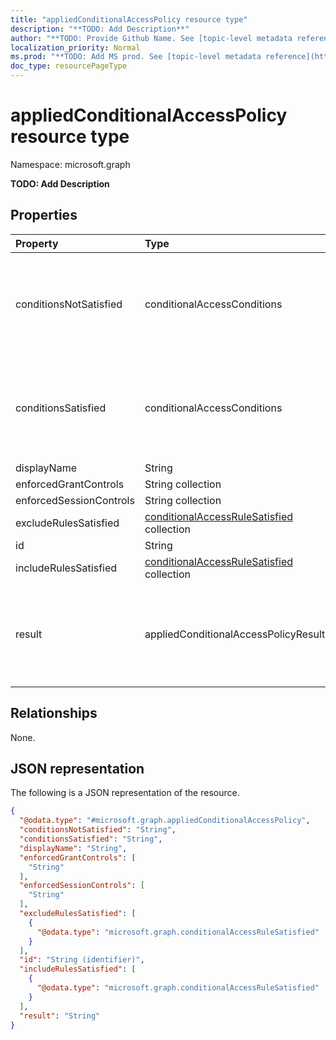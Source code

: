 ```yaml
---
title: "appliedConditionalAccessPolicy resource type"
description: "**TODO: Add Description**"
author: "**TODO: Provide Github Name. See [topic-level metadata reference](https://msgo.azurewebsites.net/add/document/guidelines/metadata.html#topic-level-metadata)**"
localization_priority: Normal
ms.prod: "**TODO: Add MS prod. See [topic-level metadata reference](https://msgo.azurewebsites.net/add/document/guidelines/metadata.html#topic-level-metadata)**"
doc_type: resourcePageType
---
```


# appliedConditionalAccessPolicy resource type

Namespace: microsoft.graph



**TODO: Add Description**

## Properties
|Property|Type|Description|
|:---|:---|:---|
|conditionsNotSatisfied|conditionalAccessConditions|**TODO: Add Description**. Possible values are: `none`, `application`, `users`, `devicePlatform`, `location`, `clientType`, `signInRisk`, `userRisk`, `time`, `deviceState`, `client`, `ipAddressSeenByAzureAD`, `ipAddressSeenByResourceProvider`, `unknownFutureValue`.|
|conditionsSatisfied|conditionalAccessConditions|**TODO: Add Description**. Possible values are: `none`, `application`, `users`, `devicePlatform`, `location`, `clientType`, `signInRisk`, `userRisk`, `time`, `deviceState`, `client`, `ipAddressSeenByAzureAD`, `ipAddressSeenByResourceProvider`, `unknownFutureValue`.|
|displayName|String|**TODO: Add Description**|
|enforcedGrantControls|String collection|**TODO: Add Description**|
|enforcedSessionControls|String collection|**TODO: Add Description**|
|excludeRulesSatisfied|[conditionalAccessRuleSatisfied](../resources/conditionalaccessrulesatisfied.md) collection|**TODO: Add Description**|
|id|String|**TODO: Add Description**|
|includeRulesSatisfied|[conditionalAccessRuleSatisfied](../resources/conditionalaccessrulesatisfied.md) collection|**TODO: Add Description**|
|result|appliedConditionalAccessPolicyResult|**TODO: Add Description**. Possible values are: `success`, `failure`, `notApplied`, `notEnabled`, `unknown`, `unknownFutureValue`, `reportOnlySuccess`, `reportOnlyFailure`, `reportOnlyNotApplied`, `reportOnlyInterrupted`.|

## Relationships
None.

## JSON representation
The following is a JSON representation of the resource.
<!-- {
  "blockType": "resource",
  "@odata.type": "microsoft.graph.appliedConditionalAccessPolicy"
}
-->
``` json
{
  "@odata.type": "#microsoft.graph.appliedConditionalAccessPolicy",
  "conditionsNotSatisfied": "String",
  "conditionsSatisfied": "String",
  "displayName": "String",
  "enforcedGrantControls": [
    "String"
  ],
  "enforcedSessionControls": [
    "String"
  ],
  "excludeRulesSatisfied": [
    {
      "@odata.type": "microsoft.graph.conditionalAccessRuleSatisfied"
    }
  ],
  "id": "String (identifier)",
  "includeRulesSatisfied": [
    {
      "@odata.type": "microsoft.graph.conditionalAccessRuleSatisfied"
    }
  ],
  "result": "String"
}
```

